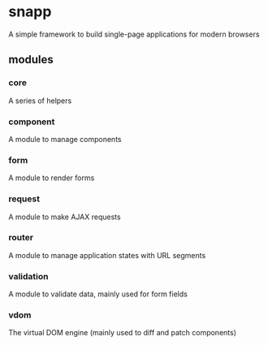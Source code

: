 # snapp
A simple framework to build single-page applications for modern browsers

## modules

### core

A series of helpers

### component

A module to manage components

### form

A module to render forms

### request

A module to make AJAX requests 

### router

A module to manage application states with URL segments

### validation

A module to validate data, mainly used for form fields

### vdom

The virtual DOM engine (mainly used to diff and patch components)
